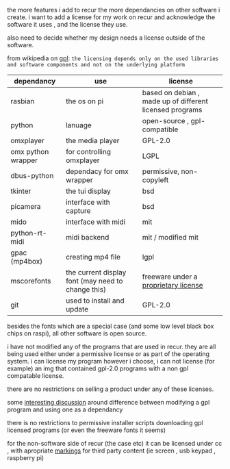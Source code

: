 
the more features i add to recur the more dependancies on other software i create. i want to add a license for my work on recur and acknowledge the software it uses , and the license they use.

also need to decide whether my design needs a license outside of the software.

from wikipedia on [gpl]:
`the licensing depends only on the used libraries and software components and not on the underlying platform`


dependancy | use | license
--- | --- | ---
rasbian | the os on pi | based on debian , made up of different licensed programs
python | lanuage | open-source , gpl-compatible
omxplayer | the media player | GPL-2.0
omx python wrapper | for controlling omxplayer | LGPL
dbus-python | dependacy for omx wrapper | permissive, non-copyleft
tkinter | the tui display | bsd
picamera | interface with capture | bsd
mido | interface with midi | mit
python-rt-midi | midi backend | mit / modified mit
gpac (mp4box) | creating mp4 file | lgpl
mscorefonts | the current display font (may need to change this) | freeware under a [proprietary license]
git | used to install and update | GPL-2.0

besides the fonts which are a special case (and some low level black box chips on raspi), all other software is open source.

i have not modified any of the programs that are used in recur. they are all being used either under a permissive license or as part of the operating system. i can license my program however i choose, i can not license (for example) an img that contained gpl-2.0 programs with a non gpl compatable license.

there are no restrictions on selling a product under any of these licenses.

some [interesting discussion] around difference between modifying a gpl program and using one as a dependancy 

there is no restrictions to permissive installer scripts downloading gpl licensed programs (or even the freeware fonts it seems) 

for the non-software side of recur (the case etc) it can be licensed under cc , with apropriate [markings] for third party content (ie screen , usb keypad , raspberry pi)

[gpl]: https://en.wikipedia.org/wiki/GNU_General_Public_License#Use_of_licensed_software
[proprietary license]: https://en.wikipedia.org/wiki/Core_fonts_for_the_Web
[markings]: https://wiki.creativecommons.org/wiki/Marking/Creators/Marking_third_party_content
[interesting discussion]: https://softwareengineering.stackexchange.com/questions/289785/can-i-distribute-a-gpl-executable-not-a-library-in-a-closed-source-application

